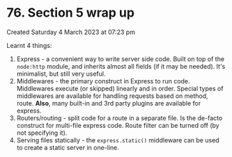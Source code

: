 # 76. Section 5 wrap up
Created Saturday 4 March 2023 at 07:23 pm

Learnt 4 things:
1. Express - a convenient way to write server side code. Built on top of the `node:http` module, and inherits almost all fields (if it may be needed). It's minimalist, but still very useful.
2. Middlewares - the primary construct in Express to run code. Middlewares execute (or skipped) linearly and in order. Special types of middlewares are available for handling requests based on method, route. **Also**, many built-in and 3rd party plugins are available for express.
3. Routers/routing - split code for a route in a separate file. Is the de-facto construct for multi-file express code. Route filter can be turned off (by not specifying it).
4. Serving files statically - the `express.static()` middleware can be used to create a static server in one-line.